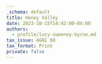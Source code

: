 ```yaml
---
_schema: default
title: Honey Valley
date: 2023-10-15T14:42:00-04:00
authors:
  - profile/lucy-sweeney-byrne.md
tax_issue: AGNI 98
tax_format: Print
private: false
---
```

